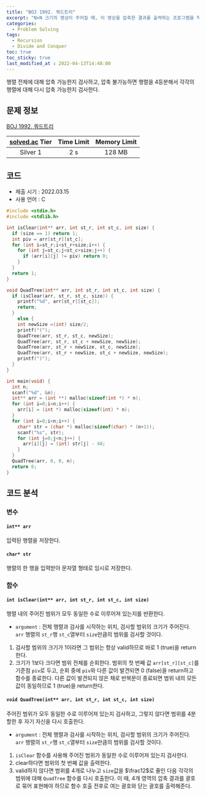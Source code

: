 ```yaml
---
title: "BOJ 1992. 쿼드트리"
excerpt: "N×N 크기의 영상이 주어질 때, 이 영상을 압축한 결과를 출력하는 프로그램을 작성하시오."
categories: 
  - Problem Solving
tags:
  - Recursion
  - Divide and Conquer
toc: true
toc_sticky: true
last_modified_at : 2022-04-13T14:48:00
---
```


행렬 전체에 대해 압축 가능한지 검사하고, 압축 불가능하면 행렬을 4등분해서 각각의 행렬에 대해 다시 압축 가능한지 검사한다.


## 문제 정보 

[BOJ 1992. 쿼드트리](https://www.acmicpc.net/problem/1992)

| [solved.ac](https://solved.ac) Tier | Time Limit | Memory Limit |
|:-----------------------------------:|:----------:|:------------:|
| Silver 1                            | 2 s        | 128 MB       |

## 코드
- 제출 시기 : 2022.03.15
- 사용 언어 : C

```c
#include <stdio.h>
#include <stdlib.h>

int isClear(int** arr, int st_r, int st_c, int size) {
  if (size == 1) return 1;
  int piv = arr[st_r][st_c];
  for (int i=st_r;i<st_r+size;i++) {
    for (int j=st_c;j<st_c+size;j++) {
      if (arr[i][j] != piv) return 0;
    }
  }
  return 1;
}

void QuadTree(int** arr, int st_r, int st_c, int size) {
  if (isClear(arr, st_r, st_c, size)) {
    printf("%d", arr[st_r][st_c]);
    return;
  }
	else {
    int newSize =(int) size/2;
    printf("(");
    QuadTree(arr, st_r, st_c, newSize);
    QuadTree(arr, st_r, st_c + newSize, newSize);
    QuadTree(arr, st_r + newSize, st_c, newSize);
    QuadTree(arr, st_r + newSize, st_c + newSize, newSize);
    printf(")");
  }
}

int main(void) {
  int n;
  scanf("%d", &n);
  int** arr = (int **) malloc(sizeof(int *) * n);
  for (int i=0;i<n;i++) {
    arr[i] = (int *) malloc(sizeof(int) * n);
  }
  for (int i=0;i<n;i++) {
    char* str = (char *) malloc(sizeof(char) * (n+1));
    scanf("%s", str);
    for (int j=0;j<n;j++) {
      arr[i][j] = (int) str[j] - 48;
    }
  }
  QuadTree(arr, 0, 0, n);
  return 0;
}
```

## 코드 분석
### 변수
#### ``int** arr`` 
 입력된 행렬을 저장한다.

#### `char* str`
행렬의 한 행을 입력받아 문자열 형태로 임시로 저장한다.


### 함수
####  `int isClear(int** arr, int st_r, int st_c, int size)`

행렬 내의 주어진 범위가 모두 동일한 수로 이루어져 있는지를 반환한다.

- ``argument`` : 전체 행렬과 검사를 시작하는 위치, 검사할 범위의 크기가 주어진다. ``arr`` 행렬의 ``st_r``행 ``st_c``열부터 `size`만큼의 범위를 검사할 것이다.

1. 검사할 범위의 크기가 1이라면 그 범위는 항상 valid하므로 바로 1 (true)을 return한다.
2. 크기가 1보다 크다면 범위 전체를 순회한다. 범위의 첫 번째 값 ``arr[st_r][st_c]``를 기준점 ``piv``로 두고, 순회 중에 ``piv``와 다른 값이 발견되면 0 (false)을 return하고 함수를 종료한다. 다른 값이 발견되지 않은 채로 반복문이 종료되면 범위 내의 모든 값이 동일하므로 1 (true)을 return한다.

#### `void QuadTree(int** arr, int st_r, int st_c, int size)`

주어진 범위가 모두 동일한 수로 이루어져 있는지 검사하고, 그렇지 않다면 범위를 4분할한 후 자기 자신을 다시 호출한다.

- ``argument`` : 전체 행렬과 검사를 시작하는 위치, 검사할 범위의 크기가 주어진다. ``arr`` 행렬의 ``st_r``행 ``st_c``열부터 `size`만큼의 범위를 검사할 것이다.

1. ``isClear`` 함수를 사용해 주어진 범위가 동일한 수로 이루어져 있는지 검사한다.
2. clear하다면 범위의 첫 번째 값을 출력한다.
3. valid하지 않다면 범위를 4개로 나누고 `size`값을 $\frac12$로 줄인 다음  각각의 범위에 대해 ``QuadTree`` 함수를 다시 호출한다. 이 때, 4개 영역의 압축 결과를 괄호로 묶어 표현해야 하므로 함수 호출 전후로 여는 괄호와 닫는 괄호를 출력해준다.
